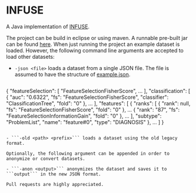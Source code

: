 INFUSE
======

A Java implementation of [INFUSE](http://nyuvis.github.io/infuse/).

The project can be build in eclipse or using maven.
A runnable pre-built jar can be found [here](infuse.jar).
When just running the project an example dataset is loaded.
However, the following command line arguments are accepted to load other datasets:

- ```-json <file>``` loads a dataset from a single JSON file.
  The file is assumed to have the structure of [example.json](src/main/resources/data/example.json).
  ```javascript
{
  "featureSelection": [
    "FeatureSelectionFisherScore",
    …
  ],
  "classification": [
    {
      "auc": "0.6322",
      "fs": "FeatureSelectionFisherScore",
      "classifier": "ClassificationTree",
      "fold": "0"
    },
    …
  ],
  "features": [
    {
      "ranks": [
        {
          "rank": null,
          "fs": "FeatureSelectionFisherScore",
          "fold": "0"
        },
        …
        {
          "rank": "87",
          "fs": "FeatureSelectionInformationGain",
          "fold": "0"
        },
        …
      ],
      "subtype": "ProblemList",
      "name": "feature#0",
      "type": "DIAGNOSIS"
    },
    …
  ]
}
  ```

- ```-old <path> <prefix>``` loads a dataset using the old legacy format.

Optionally, the following argument can be appended in order to anonymize or convert datasets.

- ```-anon <output>``` anonymizes the dataset and saves it to ```output``` in the new JSON format.

Pull requests are highly appreciated.
